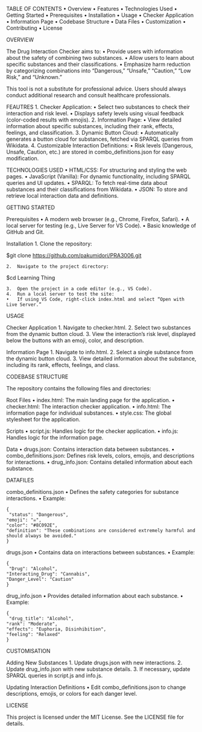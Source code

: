 TABLE OF CONTENTS
	•	Overview
	•	Features
	•	Technologies Used
	•	Getting Started
	•	Prerequisites
	•	Installation
	•	Usage
	•	Checker Application
	•	Information Page
	•	Codebase Structure
	•	Data Files
	•	Customization
	•	Contributing
	•	License


OVERVIEW

The Drug Interaction Checker aims to:
	•	Provide users with information about the safety of combining two substances.
	•	Allow users to learn about specific substances and their classifications.
	•	Emphasize harm reduction by categorizing combinations into “Dangerous,” “Unsafe,” “Caution,” “Low Risk,” and “Unknown.”

This tool is not a substitute for professional advice. Users should always conduct additional research and consult healthcare professionals.


FEAUTRES
	1.	Checker Application:
	    •	Select two substances to check their interaction and risk level.
	    •	Displays safety levels using visual feedback (color-coded results with emojis).
	2.	Information Page:
	    •	View detailed information about specific substances, including their rank, effects, feelings, and classification.
	3.	Dynamic Button Cloud:
	    •	Automatically generates a button cloud for substances, fetched via SPARQL queries from Wikidata.
	4.	Customizable Interaction Definitions:
	    •	Risk levels (Dangerous, Unsafe, Caution, etc.) are stored in combo_definitions.json for easy modification.


TECHNOLOGIES USED
	•	HTML/CSS: For structuring and styling the web pages.
	•	JavaScript (Vanilla): For dynamic functionality, including SPARQL queries and UI updates.
	•	SPARQL: To fetch real-time data about substances and their classifications from Wikidata.
	•	JSON: To store and retrieve local interaction data and definitions.


GETTING STARTED

Prerequisites
	•	A modern web browser (e.g., Chrome, Firefox, Safari).
	•	A local server for testing (e.g., Live Server for VS Code).
	•	Basic knowledge of GitHub and Git.

Installation
	1.	Clone the repository:

$git clone https://github.com/pakumidori/PRA3006.git

	2.	Navigate to the project directory:

$cd Learning Thing

	
    3.	Open the project in a code editor (e.g., VS Code).
	4.	Run a local server to test the site:
	•	If using VS Code, right-click index.html and select “Open with Live Server.”


USAGE  

Checker Application
	1.	Navigate to checker.html.
	2.	Select two substances from the dynamic button cloud.
	3.	View the interaction’s risk level, displayed below the buttons with an emoji, color, and description.

Information Page
	1.	Navigate to info.html.
	2.	Select a single substance from the dynamic button cloud.
	3.	View detailed information about the substance, including its rank, effects, feelings, and class.


CODEBASE STRUCTURE

The repository contains the following files and directories:

Root Files
	•	index.html: The main landing page for the application.
	•	checker.html: The interaction checker application.
	•	info.html: The information page for individual substances.
	•	style.css: The global stylesheet for the application.

Scripts
	•	script.js: Handles logic for the checker application.
	•	info.js: Handles logic for the information page.

Data
	•	drugs.json: Contains interaction data between substances.
	•	combo_definitions.json: Defines risk levels, colors, emojis, and descriptions for interactions.
	•	drug_info.json: Contains detailed information about each substance.


DATAFILES

combo_definitions.json
	•	Defines the safety categories for substance interactions.
    •	Example:
    
    {
     "status": "Dangerous",
    "emoji": "☠️",
    "color": "#8C092E",
    "definition": "These combinations are considered extremely harmful and should always be avoided."
    }

drugs.json
	•	Contains data on interactions between substances.
	•	Example:

    {
     "Drug": "Alcohol",
    "Interacting_Drug": "Cannabis",
    "Danger_Level": "Caution"
    }


 drug_info.json
	•	Provides detailed information about each substance.
	•	Example:

    {
     "drug_title": "Alcohol",
    "rank": "Moderate",
    "effects": "Euphoria, Disinhibition",
    "feeling": "Relaxed"
    }



CUSTOMISATION

Adding New Substances
	1.	Update drugs.json with new interactions.
	2.	Update drug_info.json with new substance details.
	3.	If necessary, update SPARQL queries in script.js and info.js.

Updating Interaction Definitions
	•	Edit combo_definitions.json to change descriptions, emojis, or colors for each danger level.


LICENSE

This project is licensed under the MIT License. See the LICENSE file for details.